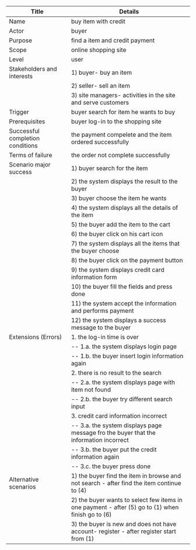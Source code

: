 | Title  | Details  |
|--------|--------|
| Name  | buy item with credit  |
| Actor  | buyer  |
| Purpose  | find a item and credit payment  |
| Scope  | online shopping site  |
| Level  | user  |
| Stakeholders and interests  | 1) buyer- buy an item  |
|   | 2) seller- sell an item  |
|   | 3) site managers- activities in the site and serve customers  |
| Trigger  | buyer search for item he wants to buy  |
| Prerequisites  | buyer log-in to the shopping site  |
| Successful completion conditions  | the payment compelete and the item ordered successfully  |
| Terms of failure  | the order not complete successfully  |
| Scenario major success  | 1) buyer search for the item  |
|   | 2) the system displays the result to the buyer   |
|   | 3) buyer choose the item he wants   |
|   | 4) the system displays all the details of the item   |
|   | 5) the buyer add the item to the cart   |
|   | 6) the buyer click on his cart icon   |
|   | 7) the system displays all the items that the buyer choose   |
|   | 8) the buyer click on the payment button   |
|   | 9) the system displays credit card information form   |
|   | 10) the buyer fill the fields and press done   |
|   | 11) the system accept the information and performs payment   |
|   | 12) the system displays a success message to the buyer   |
| Extensions (Errors)  | 1. the log-in time is over  |
|   | -- 1.a. the system displays login page   |
|   | -- 1.b. the buyer insert login information again   |
|   | 2. there is no result to the search   |
|   | -- 2.a. the system displays page with item not found   |
|   | -- 2.b. the buyer try different search input   |
|   | 3. credit card information incorrect   |
|   | -- 3.a. the system displays page message fro the buyer that the information incorrect   |
|   | -- 3.b. the buyer put the credit information again   |
|   | -- 3.c. the buyer press done   |
| Alternative scenarios  | 1) the buyer find the item in browse and not search - after find the item continue to (4)  |
|   | 2) the buyer wants to select few items in one payment - after (5) go to (1) when finish go to (6)  |
|   | 3) the buyer is new and does not have account- register - after register start from (1)  |
